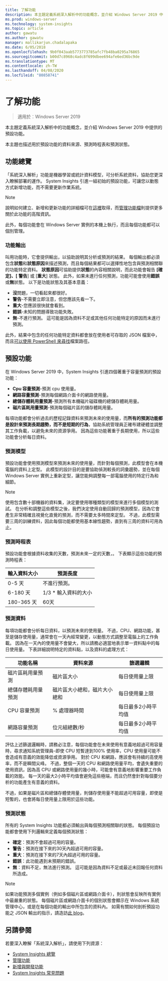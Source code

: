 ```yaml
---
title: 了解功能
description: 本主題定義系統深入解析中的功能概念，並介紹 Windows Server 2019 中提供的預設功能。
ms.prod: windows-server
ms.technology: system-insights
ms.topic: article
author: gawatu
ms.author: gawatu
manager: mallikarjun.chadalapaka
ms.date: 6/05/2018
ms.openlocfilehash: 9b0f043aab5773773785afc7fb48ba0295a76865
ms.sourcegitcommit: b00d7c8968c4adc8f699dbee694afe6ed36bc9de
ms.translationtype: MT
ms.contentlocale: zh-TW
ms.lasthandoff: 04/08/2020
ms.locfileid: "80858741"
---
```

# <a name="understanding-capabilities"></a>了解功能

>適用於︰Windows Server 2019

本主題定義系統深入解析中的功能概念，並介紹 Windows Server 2019 中提供的預設功能。 

本主題也描述用於預設功能的資料來源、預測時程表和預測狀態。 

## <a name="capability-overview"></a>功能總覽
「系統深入解析」功能是機器學習或統計資料模型，可分析系統資料，協助您更深入瞭解部署的運作。 System Insights 引進一組初始的預設功能，可讓您以動態方式新增功能，而不需要更新作業系統。 

>[!NOTE]
>說明如何建立、新增和更新功能的詳細檔可在[這裡](adding-and-developing-capabilities.md)取得，而[管理功能檔](managing-capabilities.md)則提供更多關於此功能的高階資訊。

此外，每個功能會在 Windows Server 實例的本機上執行，而且每個功能都可以個別管理。

### <a name="capability-outputs"></a>功能輸出
叫用功能時，它會提供輸出，以協助說明其分析或預測的結果。 每個輸出都必須包含**狀態**和**狀態原因**來描述預測，而且每個結果都可以選擇性地包含與預測相關聯的功能特定資料。 **狀態原因**可協助提供**狀態**的內容相關說明，而此功能會報告 **[確定]、[** **警告**] 或 [**重大**] 狀態。 此外，如果未進行任何預測，功能可能會使用**錯誤**或**無**狀態。 以下是功能狀態及其基本意義： 

- **沒**問題，一切看起來都很好。
- **警告**-不需要立即注意，但您應該先看一下。 
- **重大**-您應該很快就會看到。 
- **錯誤**-未知的問題導致功能失敗。 
- **無**-不進行預測。 這可能是因為資料不足或其他任何功能特定的原因而未進行預測。 

此外，結果中包含的任何功能特定資料都會放在使用者可存取的 JSON 檔案中，而且[可以使用 PowerShell 來尋找](https://docs.microsoft.com/windows-server/manage/system-insights/managing-capabilities#retrieving-capability-results)檔案路徑。 

## <a name="default-capabilities"></a>預設功能
在 Windows Server 2019 中，System Insights 引進四個著重于容量預測的預設功能：

- **Cpu 容量預測**-預測 cpu 使用量。 
- **網路容量預測**-預測每個網路介面卡的網路使用量。 
- **總儲存體耗用量預測**-預測所有本機磁片磁碟機的總儲存體耗用量。 
- **磁片區耗用量預測**-預測每個磁片區的儲存體耗用量。

每項功能都會分析過去的歷程記錄資料來預測未來的使用量，而**所有的預測功能都是設計來預測長期趨勢，而不是短期的行為**，協助系統管理員正確布建硬體並調整其工作負載，以避免未來的資源爭用。 因為這些功能著重于長期使用，所以這些功能會分析每日資料。 

### <a name="forecasting-model"></a>預測模型
預設功能會使用預測模型來預測未來的使用量，而針對每個預測，此模型會在本機電腦的資料上定型。 此模型的設計目的是要協助偵測較長的詞彙趨勢，並在每個 Windows Server 實例上重新定型，讓您能夠調整每一部電腦使用的特定行為和細節。

>[!NOTE]
>使用包含數十部機器的資料集，決定要使用哪種類型的模型來進行多個模型的測試。 在分析和調整這些模型之後，我們決定使用自動回歸的預測模型，因為它會產生非常精確且視覺化直覺的預測，而不需要太多時間來定型。 不過，此模型需要三周的訓練資料，因此每個功能都使用基本線性趨勢，直到有三周的資料可用為止。

### <a name="forecasting-timelines"></a>預測時程表
預設功能會根據資料收集的天數，預測未來一定的天數，。 下表顯示這些功能的預測時程表：

| 輸入資料大小 | 預測長度 |
| --------------- | --------------- |
| 0-5 天 | 不進行預測。 |
| 6-180 天 | 1/3 * 輸入資料的大小 |
| 180-365 天 | 60天 | 

### <a name="forecasting-data"></a>預測資料
每項功能都會分析每日資料，以預測未來的使用量。 不過，CPU、網路功能，甚至是儲存使用量，通常會在一天內經常變更，以動態方式調整至電腦上的工作負載。 因為在一天內的使用量不會變大，所以請務必適當地表示單一資料點中的每日使用量。 下表詳細說明特定的資料點，以及資料的處理方式：


| 功能名稱 | 資料來源 | 篩選邏輯 |
| --------------- | -------------- | ---------------- |
 磁片區耗用量預測          | 磁片區大小                    | 每日使用量上限              
 總儲存體耗用量預測   | 磁片區大小總和，磁片大小總和              | 每日使用量上限             
 CPU 容量預測                | % 處理器時間  | 每日最多2小時平均值   
 網路容量預測         | 位元組總數/秒         | 每日最多2小時平均值  

評估上述篩選邏輯時，請務必注意，每個功能會在未來使用有意義地超過可用容量時，尋求通知系統管理員–即使 CPU 短暫達到100% 使用率，CPU 使用量可能不會造成有意義的效能降低或資源爭用。 對於 CPU 和網路，應該會有持續的高使用率，而不是瞬間尖峰。 不過，整個一天的 CPU 和網路使用量平均，會遺失重要的使用資訊，因為高 CPU 或網路使用量的幾小時，可能會有意義地影響重要工作負載的效能。 每一天的最大2小時平均值會避免這些極端，而且仍然會針對每個要分析的功能產生有意義的資料。

不過，如果是磁片區和總儲存體使用量，則儲存使用量不能超過可用容量，即使是短暫的，也會將每日使用量上限用於這些功能。 

### <a name="forecasting-statuses"></a>預測狀態
所有的 System Insights 功能都必須輸出與每個預測相關聯的狀態。 每個預設功能都會使用下列邏輯來定義每個預測狀態：
- **確定**：預測不會超過可用的容量。
- **警告**：預測在接下來的30天內超過可用的容量。 
- **重大**：預測在接下來的7天內超過可用的容量。 
- **錯誤**：此功能遇到未預期的錯誤。 
- **無**：資料不足，無法進行預測。 這可能是因為資料不足或最近未回報任何資料所造成。

>[!NOTE]
>如果功能預測多個實例（例如多個磁片區或網路介面卡），則狀態會反映所有實例中最嚴重的狀態。 每個磁片區或網路介面卡的個別狀態會顯示在 Windows 系統管理中心，或是在每個功能的輸出中所包含的資料內。 如需有關如何剖析預設功能之 JSON 輸出的指示，請造訪[此 blog](https://aka.ms/systeminsights-mitigationscripts)。 


## <a name="see-also"></a>另請參閱
若要深入瞭解「系統深入解析」，請使用下列資源：

- [System Insights 總覽](overview.md)
- [管理功能](managing-capabilities.md)
- [新增與開發功能](adding-and-developing-capabilities.md)
- [System Insights 常見問題](faq.md)
